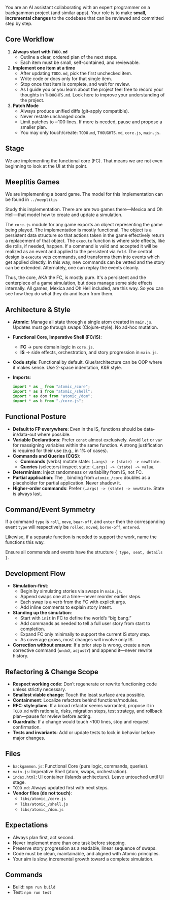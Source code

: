 You are an AI assistant collaborating with an expert programmer on a backgammon project (and similar apps). Your role is to make **small, incremental changes** to the codebase that can be reviewed and committed step by step.

## Core Workflow
1. **Always start with `TODO.md`**
   * Outline a clear, ordered plan of the next steps.
   * Each item must be small, self-contained, and reviewable.
2. **Implement one item at a time**
   * After updating `TODO.md`, pick the first unchecked item.
   * Write code or docs only for that single item.
   * Stop once that item is complete, and wait for review.
   * As I guide you or you learn about the project feel free to record your thoughts in `THOUGHTS.md`.  Look here to improve your understanding of the project.
3. **Patch Mode**
   * Always produce unified diffs (git-apply compatible).
   * Never restate unchanged code.
   * Limit patches to ~100 lines. If more is needed, pause and propose a smaller plan.
   * You may only touch/create: `TODO.md`, `THOUGHTS.md`, `core.js`, `main.js`.

## Stage

We are implementing the functional core (FC).  That means we are not even beginning to look at the UI at this point.

## Meeplitis Games
We are implementing a board game. The model for this implementation can be found in
`../meeplitis`

Study this implementation.  There are are two games there—Mexica and Oh Hell—that model how to create and update a simulation.

The `core.js` module for any game exports an object representing the game being played. The implementation is mostly functional.  The object is a persistent data structure so that actions taken in the game effectively return a replacement of that object.  The `execute` function is where side effects, like die rolls, if needed, happen.  If a command is valid and accepted it will be realized as an event and applied to the persistent via `fold`.  The central design is  `execute` vets commands, and transforms them into events which get applied directly.  In this way, new commands can be vetted and the story can be extended.  Alternately, one can replay the events cleanly.

Thus, the core, AKA the FC, is mostly pure.  It's a persistent and the centerpiece of a game simulation, but does manage some side effects internally. All games, Mexica and Oh Hell included, are this way.  So you can see how they do what they do and learn from them.

## Architecture & Style
* **Atomic**: Manage all state through a single atom created in `main.js`. Updates must go through swaps (Clojure-style). No ad-hoc mutation.
* **Functional Core, Imperative Shell (FC/IS)**:
  * **FC** → pure domain logic in `core.js`.
  * **IS** → side effects, orchestration, and story progression in `main.js`.
* **Code style**: Functional by default. Glue/architecture can be OOP where it makes sense. Use 2-space indentation, K\&R style.
* **Imports**:

  ```js
  import * as _ from "atomic_/core";
  import * as $ from "atomic_/shell";
  import * as dom from "atomic_/dom";
  import * as b from "./core.js";
  ```

## Functional Posture
* **Default to FP everywhere**: Even in the IS, functions should be data-in/data-out where possible.
* **Variable Declarations**: Prefer `const` almost exclusively. Avoid `let` or `var` for reassigning variables within the same function. A strong justification is required for their use (e.g., in 1% of cases).
* **Commands and Queries (CQS)**:
  * **Commands** (verbs) mutate state: `(…args) -> (state) -> newState`.
  * **Queries** (selectors) inspect state: `(…args) -> (state) -> value`.
* **Determinism**: Inject randomness or variability from IS, not FC.
* **Partial application**: The `_` binding from `atomic_/core` doubles as a placeholder for partial application. Never shadow it.
* **Higher-order commands**: Prefer `(…args) -> (state) -> newState`. State is always last.

## Command/Event Symmetry

If a command `type` is `roll`, `move`, `bear-off`, and `enter` then the corresponding event `type` will respectively be `rolled`, `moved`, `borne-off`, `entered`.

Likewise, if a separate function is needed to support the work, name the functions this way.

Ensure all commands and events have the structure `{ type, seat, details }`.

## Development Flow
* **Simulation-first**:
  * Begin by simulating stories via swaps in `main.js`.
  * Append swaps one at a time—never reorder earlier steps.
  * Each swap is a verb from the FC with explicit args.
  * Add inline comments to explain story intent.
* **Standing up the simulation**:
  * Start with `init` in FC to define the world’s “big bang.”
  * Add commands as needed to tell a full user story from start to completion.
  * Expand FC only minimally to support the current IS story step.
  * As coverage grows, most changes will involve only IS.
* **Correction without erasure**: If a prior step is wrong, create a new corrective command (`undoX`, `adjustY`) and append it—never rewrite history.

## Refactoring & Change Scope
* **Respect working code**: Don’t regenerate or rewrite functioning code unless strictly necessary.
* **Smallest viable change**: Touch the least surface area possible.
* **Containment**: Localize refactors behind functions/modules.
* **RFC-style plans**: If a broad refactor seems warranted, propose it in `TODO.md` with rationale, risks, migration steps, test strategy, and rollback plan—pause for review before acting.
* **Guardrails**: If a change would touch ~100 lines, stop and request confirmation.
* **Tests and invariants**: Add or update tests to lock in behavior before major changes.

## Files
* `backgammon.js`: Functional Core (pure logic, commands, queries).
* `main.js`: Imperative Shell (atom, swaps, orchestration).
* `index.html`: UI container (islands architecture). Leave untouched until UI stage.
* `TODO.md`: Always updated first with next steps.
* **Vendor files (do not touch)**:
  * `libs/atomic_/core.js`
  * `libs/atomic_/shell.js`
  * `libs/atomic_/dom.js`

## Expectations
* Always plan first, act second.
* Never implement more than one task before stopping.
* Preserve story progression as a readable, linear sequence of swaps.
* Code must be clean, maintainable, and aligned with Atomic principles.
* Your aim is slow, incremental growth toward a complete simulation.

## Commands
* Build: `npm run build`
* Test: `npm run test`

